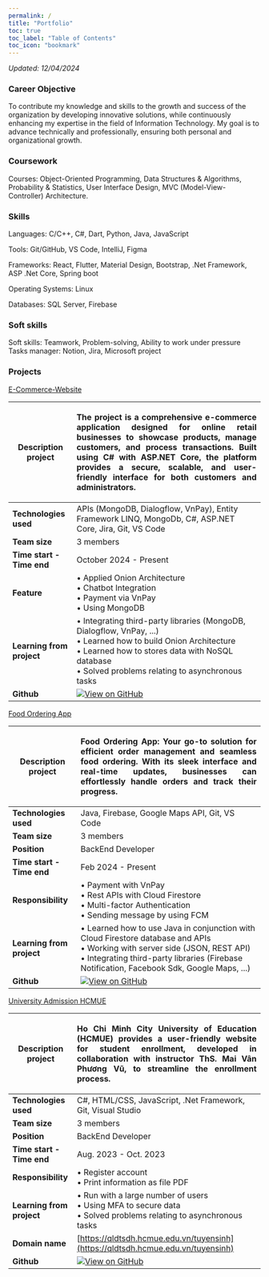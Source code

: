 ```yaml
---
permalink: /
title: "Portfolio"
toc: true
toc_label: "Table of Contents"
toc_icon: "bookmark"
---
```


*Updated: 12/04/2024*

### Career Objective
To contribute my knowledge and skills to the growth and success of the organization by developing innovative solutions, while continuously enhancing my expertise in the field of Information Technology. My goal is to advance technically and professionally, ensuring both personal and organizational growth.

<!---
• Contributing my knowledge to the development of company

• Improving my knowledge in Information Technology field

• Advance my technical expertise
-->

### Coursework
Courses: Object-Oriented Programming, Data Structures & Algorithms, Probability & Statistics, User Interface Design, MVC (Model-View-Controller) Architecture.

### Skills
Languages: C/C++, C#, Dart, Python, Java, JavaScript

Tools: Git/GitHub, VS Code, IntelliJ, Figma

Frameworks: React, Flutter, Material Design, Bootstrap,  .Net Framework, ASP .Net Core, Spring boot 

Operating Systems: Linux 

Databases: SQL Server, Firebase

### Soft skills
Soft skills: Teamwork, Problem-solving, Ability to work under pressure 
Tasks manager: Notion, Jira, Microsoft project


### Projects

[E-Commerce-Website](https://github.com/YangTris/ECommerceWebsite)

| **Description project**   | <p align="justify">The project is a comprehensive e-commerce application designed for online retail businesses to showcase products, manage customers, and process transactions. Built using C# with ASP.NET Core, the platform provides a secure, scalable, and user-friendly interface for both customers and administrators.</p> |
| ------------------------- | ----------------------------------------------------------------------------------------------------------------------------------------------------------------------------------------------------------------------------------------------------------------------------------------------------------------------------------------------------------- |
| **Technologies used**     | APIs (MongoDB, Dialogflow, VnPay), Entity Framework LINQ, MongoDb, C#, ASP.NET Core, Jira, Git, VS Code |                                                                                                                                                                                                                                                                                            
| **Team size**             | 3 members |                                                                                                                                                                                                                                                                                                                                      
| **Time start - Time end** | October 2024 - Present  |                                                                                                                                                                                                                                                                                                                                    
| **Feature**        | • Applied Onion Architecture <br> • Chatbot Integration <br> • Payment via VnPay <br> • Using MongoDB |                                                                                                                                                                   
| **Learning from project** | • Integrating third-party libraries (MongoDB, Dialogflow, VnPay, ...) <br> • Learned how to build Onion Architecture <br> • Learned how to stores data with NoSQL database <br> • Solved problems relating to asynchronous tasks |                                                                                                                                                                                                               
| **Github**                | [![View on GitHub](https://img.shields.io/badge/GitHub-View_on_GitHub-blue?logo=GitHub)](https://github.com/YangTris/ECommerceWebsite)  |      


[Food Ordering App](https://github.com/YangTris/Java-Food-Ordering-App) 

|**Description project**| <p align="justify"> Food Ordering App: Your go-to solution for efficient order management and seamless food ordering. With its sleek interface and real-time updates, businesses can effortlessly handle orders and track their progress. </p>|
|---------------------|----------------|
| **Technologies used** | Java, Firebase, Google Maps API, Git, VS Code |
| **Team size**         |  3 members |
| **Position**         |   BackEnd Developer |
| **Time start - Time end**         |  Feb 2024 - Present |
| **Responsibility**      | • Payment with VnPay  <br> • Rest APIs with Cloud Firestore <br> • Multi-factor Authentication <br> • Sending message by using FCM <br> |
| **Learning from project** | • Learned how to use Java in conjunction with Cloud Firestore database and APIs <br> • Working with server side (JSON, REST API) <br> • Integrating third-party libraries (Firebase Notification, Facebook Sdk, Google Maps, ...)  |
| **Github**              |        [![View on GitHub](https://img.shields.io/badge/GitHub-View_on_GitHub-blue?logo=GitHub)](https://github.tcom/YangTris/Order-App)        |



[University Admission HCMUE](https://github.com/maivudhsp/DKTS_SDH) 

|**Description project**| <p align="justify"> Ho Chi Minh City University of Education (HCMUE) provides a user-friendly website for student enrollment, developed in collaboration with instructor ThS. Mai Vân Phương Vũ, to streamline the enrollment process. </p> |
|---------------------|----------------|
| **Technologies used** | C#, HTML/CSS, JavaScript, .Net Framework, Git, Visual Studio |
| **Team size**         |  3 members |
| **Position**         |   BackEnd Developer |
| **Time start - Time end**         |  Aug. 2023 - Oct. 2023 |
| **Responsibility**      | • Register account <br> • Print information as file PDF|
| **Learning from project** | • Run with a large number of users <br> • Using MFA to secure data <br> • Solved problems relating to asynchronous tasks |
| **Domain name**              |        [https://qldtsdh.hcmue.edu.vn/tuyensinh](https://qldtsdh.hcmue.edu.vn/tuyensinh)        |
| **Github**              |        [![View on GitHub](https://img.shields.io/badge/GitHub-View_on_GitHub-blue?logo=GitHub)](https://github.com/maivudhsp/DKTS_SDH)        |
